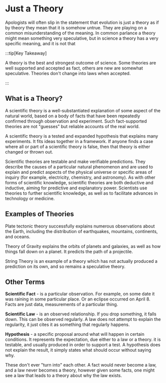 # Just a Theory

Apologists will often slip in the statement that evolution is just a theory as if by theory they mean that it is somehow untrue.  They are playing on a common misunderstanding of the meaning.  In common parlance a theory might mean something very speculative, but in science a theory has a very specific meaning, and it is not that 

:::tip[Key Takeaway]

A theory is the best and strongest outcome of science.  Some theories are well supported and accepted as fact, others are new are somewhat speculative.  Theories don't change into laws when accepted.

:::

## What is a Theory?

A scientific theory is a well-substantiated explanation of some aspect of the natural world, based on a body of facts that have been repeatedly confirmed through observation and experiment. Such fact-supported theories are not "guesses" but reliable accounts of the real world.

A scientific theory is a tested and expanded hypothesis that explains many experiments. It fits ideas together in a framework. If anyone finds a case where all or part of a scientific theory is false, then that theory is either changed or thrown out.

Scientific theories are testable and make verifiable predictions. They describe the causes of a particular natural phenomenon and are used to explain and predict aspects of the physical universe or specific areas of inquiry (for example, electricity, chemistry, and astronomy). As with other forms of scientific knowledge, scientific theories are both deductive and inductive, aiming for predictive and explanatory power. Scientists use theories to further scientific knowledge, as well as to facilitate advances in technology or medicine.

## Examples of Theories

Plate tectonic theory successfully explains numerous observations about the Earth, including the distribution of earthquakes, mountains, continents, and oceans.

Theory of Gravity explains the orbits of planets and galaxies, as well as how things fall down on a planet.  It predicts the path of a projectile.

String Theory is an example of a theory which has not actually produced a prediction on its own, and so remains a speculative theory.

## Other Terms

**Scientific Fact** - is a particular observation.  For example, on some date it was raining in some particular place.  Or an eclipse occurred on April 8.  Facts are just data, measurements of a particular thing.

**Scientific Law** - is an observed relationship.  If you drop something, it falls down.  This can be observed regularly.  A law does not attempt to explain the regularity, it just cites it as something that regularly happens.

**Hypothesis** - a specific proposal around what will happen in certain conditions.  It represents the expectation, due either to a law or a theory.  it is testable, and usually produced in order to support a test.  A hypothesis does not explain the result, it simply states what should occur without saying why.

These don't ever "turn into" each other.  A fact would never become a law, and a law never becomes a theory, however given some facts, one might see a law that leads to a theory about why the law exists.